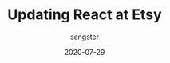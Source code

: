 ---
author: sangster
date: 2020-07-29
permalink: false
tags:
  - react
  - frameworks
target_url: https://github.com/mq2thez/blog/blob/main/upgrade-react-etsy/preact-vs-react.md
title: Updating React at Etsy
---